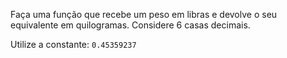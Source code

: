 Faça uma função que recebe um peso em libras e devolve o seu equivalente em quilogramas. Considere 6 casas decimais.

Utilize a constante: `0.45359237`